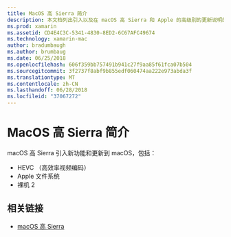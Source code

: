 ```yaml
---
title: MacOS 高 Sierra 简介
description: 本文档列出引入以及在 macOS 高 Sierra 和 Apple 的高级别的更新说明的链接中增强的功能。
ms.prod: xamarin
ms.assetid: CD4E4C3C-5341-4830-8ED2-6C67AFC49674
ms.technology: xamarin-mac
author: bradumbaugh
ms.author: brumbaug
ms.date: 06/25/2018
ms.openlocfilehash: 606f359bb757491b941c27f9aa85f61fca07b504
ms.sourcegitcommit: 3f2737f8abf9b855edf060474aa222e973abda3f
ms.translationtype: MT
ms.contentlocale: zh-CN
ms.lasthandoff: 06/28/2018
ms.locfileid: "37067272"
---
```

# <a name="introduction-to-macos-high-sierra"></a>MacOS 高 Sierra 简介

macOS 高 Sierra 引入新功能和更新到 macOS，包括：

- HEVC （高效率视频编码）
- Apple 文件系统
- 裸机 2

## <a name="related-links"></a>相关链接

- [macOS 高 Sierra](https://www.apple.com/macos/high-sierra/)
